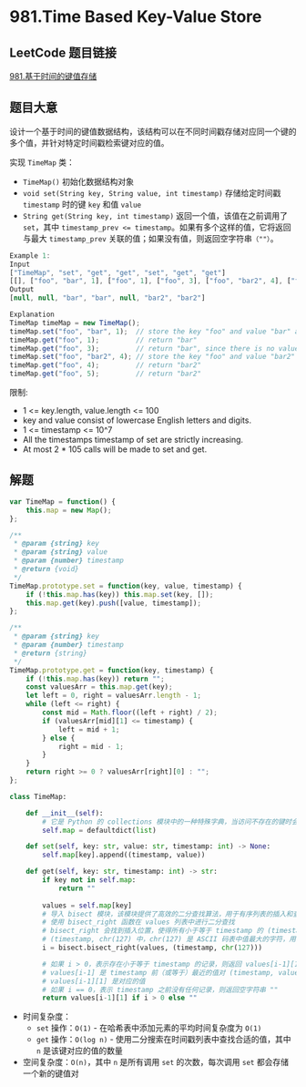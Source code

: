 # 981.Time Based Key-Value Store

## LeetCode 题目链接

[981.基于时间的键值存储](https://leetcode.cn/problems/time-based-key-value-store/)

## 题目大意

设计一个基于时间的键值数据结构，该结构可以在不同时间戳存储对应同一个键的多个值，并针对特定时间戳检索键对应的值。

实现 `TimeMap` 类：
- `TimeMap()` 初始化数据结构对象
- `void set(String key, String value, int timestamp)` 存储给定时间戳 `timestamp` 时的键 `key` 和值 `value`
- `String get(String key, int timestamp)` 返回一个值，该值在之前调用了 `set`，其中 `timestamp_prev <= timestamp`。如果有多个这样的值，它将返回与最大 `timestamp_prev` 关联的值；如果没有值，则返回空字符串`（""）`。

```js
Example 1:
Input
["TimeMap", "set", "get", "get", "set", "get", "get"]
[[], ["foo", "bar", 1], ["foo", 1], ["foo", 3], ["foo", "bar2", 4], ["foo", 4], ["foo", 5]]
Output
[null, null, "bar", "bar", null, "bar2", "bar2"]

Explanation
TimeMap timeMap = new TimeMap();
timeMap.set("foo", "bar", 1);  // store the key "foo" and value "bar" along with timestamp = 1.
timeMap.get("foo", 1);         // return "bar"
timeMap.get("foo", 3);         // return "bar", since there is no value corresponding to foo at timestamp 3 and timestamp 2, then the only value is at timestamp 1 is "bar".
timeMap.set("foo", "bar2", 4); // store the key "foo" and value "bar2" along with timestamp = 4.
timeMap.get("foo", 4);         // return "bar2"
timeMap.get("foo", 5);         // return "bar2"
```

限制:
- 1 <= key.length, value.length <= 100
- key and value consist of lowercase English letters and digits.
- 1 <= timestamp <= 10^7
- All the timestamps timestamp of set are strictly increasing.
- At most 2 * 105 calls will be made to set and get.

## 解题

```js
var TimeMap = function() {
    this.map = new Map();
};

/** 
 * @param {string} key 
 * @param {string} value 
 * @param {number} timestamp
 * @return {void}
 */
TimeMap.prototype.set = function(key, value, timestamp) {
    if (!this.map.has(key)) this.map.set(key, []);
    this.map.get(key).push([value, timestamp]);
};

/** 
 * @param {string} key 
 * @param {number} timestamp
 * @return {string}
 */
TimeMap.prototype.get = function(key, timestamp) {
    if (!this.map.has(key)) return "";
    const valuesArr = this.map.get(key);
    let left = 0, right = valuesArr.length - 1;
    while (left <= right) {
        const mid = Math.floor((left + right) / 2);
        if (valuesArr[mid][1] <= timestamp) {
            left = mid + 1;
        } else {
            right = mid - 1;
        }
    }
    return right >= 0 ? valuesArr[right][0] : "";
};
```
```python
class TimeMap:

    def __init__(self):
        # 它是 Python 的 collections 模块中的一种特殊字典，当访问不存在的键时会自动创建一个默认值
        self.map = defaultdict(list)

    def set(self, key: str, value: str, timestamp: int) -> None:
        self.map[key].append((timestamp, value))

    def get(self, key: str, timestamp: int) -> str:
        if key not in self.map:
            return ""
        
        values = self.map[key]
        # 导入 bisect 模块，该模块提供了高效的二分查找算法，用于有序列表的插入和查找
        # 使用 bisect_right 函数在 values 列表中进行二分查找
        # bisect_right 会找到插入位置，使得所有小于等于 timestamp 的 (timestamp, value) 对位于该位置之前
        # (timestamp, chr(127) 中，chr(127) 是 ASCII 码表中值最大的字符，用于确保在查找时即使存在相同的 timestamp，也能准确找到最后一个记录
        i = bisect.bisect_right(values, (timestamp, chr(127)))

        # 如果 i > 0，表示存在小于等于 timestamp 的记录，则返回 values[i-1][1]
        # values[i-1] 是 timestamp 前（或等于）最近的值对 (timestamp, value)
        # values[i-1][1] 是对应的值
        # 如果 i == 0，表示 timestamp 之前没有任何记录，则返回空字符串 ""
        return values[i-1][1] if i > 0 else ""
```

- 时间复杂度：
  - `set` 操作：`O(1)` - 在哈希表中添加元素的平均时间复杂度为 `O(1)`
  - `get` 操作：`O(log n)` - 使用二分搜索在时间戳列表中查找合适的值，其中 `n` 是该键对应的值的数量
- 空间复杂度：`O(n)`，其中 `n` 是所有调用 `set` 的次数，每次调用 `set` 都会存储一个新的键值对